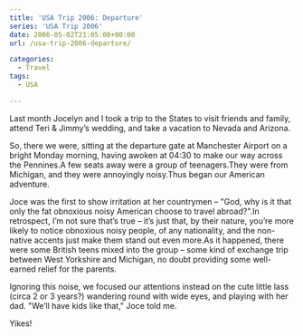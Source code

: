 ```yaml
---
title: 'USA Trip 2006: Departure'
series: 'USA Trip 2006'
date: 2006-05-02T21:05:00+00:00
url: /usa-trip-2006-departure/

categories:
  - Travel
tags:
  - USA

---
```


Last month Jocelyn and I took a trip to the States to visit friends and family, attend Teri & Jimmy’s wedding, and take a vacation to Nevada and Arizona.

So, there we were, sitting at the departure gate at Manchester Airport on a bright Monday morning, having awoken at 04:30 to make our way across the Pennines.A few seats away were a group of teenagers.They were from Michigan, and they were annoyingly noisy.Thus began our American adventure.

Joce was the first to show irritation at her countrymen – "God, why is it that only the fat obnoxious noisy American choose to travel abroad?".In retrospect, I’m not sure that’s true – it’s just that, by their nature, you’re more likely to notice obnoxious noisy people, of any nationality, and the non-native accents just make them stand out even more.As it happened, there were some British teens mixed into the group – some kind of exchange trip between West Yorkshire and Michigan, no doubt providing some well-earned relief for the parents.

Ignoring this noise, we focused our attentions instead on the cute little lass (circa 2 or 3 years?) wandering round with wide eyes, and playing with her dad.
"We’ll have kids like that," Joce told me.

Yikes!
